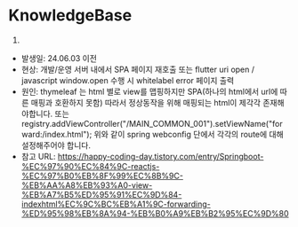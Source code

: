 # KnowledgeBase


1.
- 발생일: 24.06.03 이전
- 현상: 개발/운영 서버 내에서 SPA 페이지 재호출 또는 flutter uri open / javascript window.open 수행 시 whitelabel error 페이지 출력
- 원인: thymeleaf 는 html 별로 view를 맵핑하지만 SPA(하나의 html에서 url에 따른 매핑과 호환하지 못함)
  따라서 정상동작을 위해 매핑되는 html이 제각각 존재해야합니다. 또는
  registry.addViewController("/MAIN_COMMON_001").setViewName("forward:/index.html");
  위와 같이 spring webconfig 단에서 각각의 route에 대해 설정해주어야 합니다.
- 참고 URL: https://happy-coding-day.tistory.com/entry/Springboot-%EC%97%90%EC%84%9C-reactjs-%EC%97%B0%EB%8F%99%EC%8B%9C-%EB%AA%A8%EB%93%A0-view-%EB%A7%B5%ED%95%91%EC%9D%84-indexhtml%EC%9C%BC%EB%A1%9C-forwarding-%ED%95%98%EB%8A%94-%EB%B0%A9%EB%B2%95%EC%9D%80

